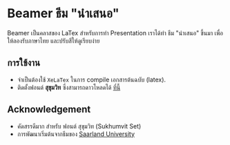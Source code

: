 # Beamer ธีม "นำเสนอ"

Beamer เป็นคลาสของ LaTex สำหรับการทำ Presentation เราได้ทำ ธีม "นำเสนอ" ขึ้นมา
เพื่อให้ลองรับภาษาไทย และปรับสีให้ดูเรียบง่าย

## การใช้งาน
- จำเป็นต้องใช้ `XeLaTex` ในการ compile เอกสารต้นฉบับ (latex).
- ติดตั้งฟอนต์ **สุขุมวิท** ซึ่งสามารถดาวโหลดได้ [ที่นี้][linkdownload]


## Acknowledgement
- คัดสรรดีมาก สำหรับ ฟอนต์ สุขุมวิท (Sukhumvit Set) 
- การพัฒนาเริ่มต้นจากธีมของ [Saarland University][saarland]

[linkdownload]: https://github.com/bluenex/baansuan_prannok/tree/master/fonts/sukhumvit-set
[saarland]: https://github.com/kailashbuki/beamerthemesaarland